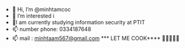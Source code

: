 - 👋 Hi, I’m @minhtamcoc
- 👀 I’m interested i
- 🌱I am currently studying information security at PTIT
- 📫 number phone: 0334187648
- 📫 mail : minhtaam567@gmail.com
*** LET ME COOK**** 👀👀👀👀👀
<!---
minhtamcoc/minhtamcoc is a ✨ special ✨ repository because its `README.md` (this file) appears on your GitHub profile.
You can click the Preview link to take a look at your changes.
--->

